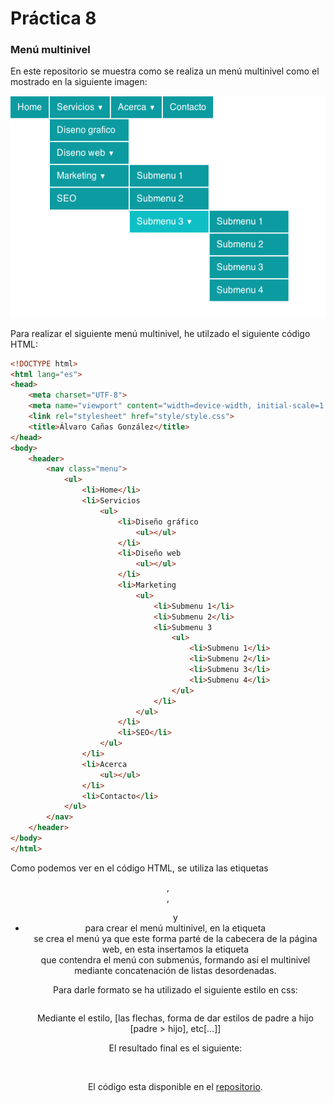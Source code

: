 # Práctica 8
### Menú multinivel

En este repositorio se muestra como se realiza un menú multinivel como el mostrado en la siguiente imagen:

![Imagen de ejemplo menú multinivel](Practica8.png)

Para realizar el siguiente menú multinivel, he utilzado el siguiente código HTML:

```html
<!DOCTYPE html>
<html lang="es">
<head>
    <meta charset="UTF-8">
    <meta name="viewport" content="width=device-width, initial-scale=1.0">
    <link rel="stylesheet" href="style/style.css">
    <title>Álvaro Cañas González</title>
</head>
<body>
    <header>
        <nav class="menu">
            <ul>
                <li>Home</li>
                <li>Servicios
                    <ul>
                        <li>Diseño gráfico
                            <ul></ul>
                        </li>
                        <li>Diseño web
                            <ul></ul>
                        </li>
                        <li>Marketing
                            <ul>
                                <li>Submenu 1</li>
                                <li>Submenu 2</li>
                                <li>Submenu 3
                                    <ul>
                                        <li>Submenu 1</li>
                                        <li>Submenu 2</li>
                                        <li>Submenu 3</li>
                                        <li>Submenu 4</li>
                                    </ul>
                                </li>
                            </ul>
                        </li>
                        <li>SEO</li>
                    </ul>
                </li>
                <li>Acerca
                    <ul></ul>
                </li>
                <li>Contacto</li>
            </ul>
        </nav>
    </header>
</body>
</html>
```

Como podemos ver en el código HTML, se utiliza las etiquetas <header>, <nav>, <ul> y <li> para crear el menú multinivel, en la etiqueta <header> se crea el menú ya que este forma parté de la cabecera de la página web, en esta insertamos la etiqueta <nav> que contendra el menú con submenús, formando así el multinivel mediante concatenación de listas desordenadas.

Para darle formato se ha utilizado el siguiente estilo en css:

```css

```

Mediante el estilo, [las flechas, forma de dar estilos de padre a hijo [padre > hijo], etc[...]]

El resultado final es el siguiente:

![]()

El código esta disponible en el [repositorio](https://github.com/MameHub/DIW/tree/main/practica_8).